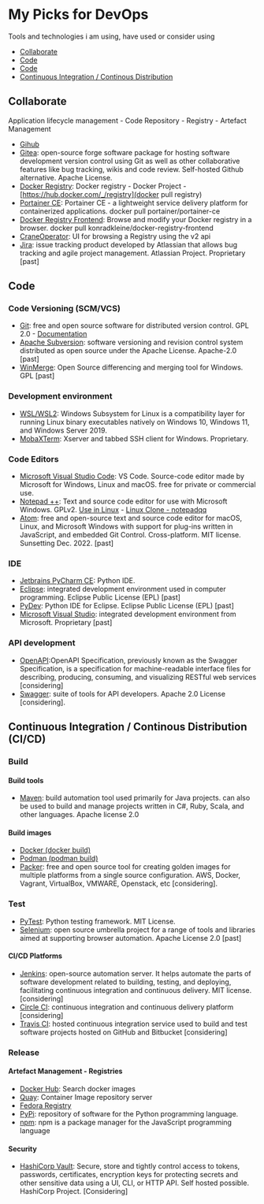 # My Picks for DevOps

Tools and technologies i am using, have used or consider using

- [Collaborate](https://github.com/dheurtev/dheurtev/blob/main/devops.md#collaborate)
- [Code](https://github.com/dheurtev/dheurtev/blob/main/devops.md#code)
- [Code](https://github.com/dheurtev/dheurtev/blob/main/devops.md#code)
- [Continuous Integration / Continous Distribution](https://github.com/dheurtev/dheurtev/blob/main/devops.md#continuous)

## Collaborate ##
Application lifecycle management - Code Repository - Registry - Artefact Management
- [Gihub](https://github.com/)
- [Gitea](https://gitea.io/en-us/): open-source forge software package for hosting software development version control using Git as well as other collaborative features like bug tracking, wikis and code review. Self-hosted Github alternative. Apache License.
- [Docker Registry](https://docs.docker.com/registry/): Docker registry - Docker Project - [https://hub.docker.com/_/registry](docker pull registry)
- [Portainer CE](https://hub.docker.com/r/portainer/portainer-ce): Portainer CE - a lightweight service delivery platform for containerized applications. docker pull portainer/portainer-ce
- [Docker Registry Frontend](https://hub.docker.com/r/konradkleine/docker-registry-frontend/): Browse and modify your Docker registry in a browser. docker pull konradkleine/docker-registry-frontend
- [CraneOperator](https://hub.docker.com/r/parabuzzle/craneoperator): UI for browsing a Registry using the v2 api
- [Jira](https://www.atlassian.com/software/jira):  issue tracking product developed by Atlassian that allows bug tracking and agile project management. Atlassian Project. Proprietary [past]

## Code ##
### Code Versioning (SCM/VCS) ###
- [Git](https://git-scm.com/): free and open source software for distributed version control. GPL 2.0 - [Documentation](https://git-scm.com/docs)
- [Apache Subversion](https://subversion.apache.org/): software versioning and revision control system distributed as open source under the Apache License. Apache-2.0 [past]
- [WinMerge](https://winmerge.org/source-code/?lang=en): Open Source differencing and merging tool for Windows. GPL [past]

### Development environment ###
- [WSL/WSL2](https://docs.microsoft.com/en-us/windows/wsl/compare-versions): Windows Subsystem for Linux is a compatibility layer for running Linux binary executables natively on Windows 10, Windows 11, and Windows Server 2019.
- [MobaXTerm](https://mobaxterm.mobatek.net/): Xserver and tabbed SSH client for Windows. Proprietary.
### Code Editors ###
- [Microsoft Visual Studio Code](https://code.visualstudio.com/): VS Code. Source-code editor made by Microsoft for Windows, Linux and macOS. free for private or commercial use.
- [Notepad ++](https://notepad-plus-plus.org/): Text and source code editor for use with Microsoft Windows. GPLv2. [Use in Linux](https://itsfoss.com/notepad-plus-plus-linux/) - [Linux Clone - notepadqq](https://notepadqq.com/s/)
- [Atom](https://atom.io/): free and open-source text and source code editor for macOS, Linux, and Microsoft Windows with support for plug-ins written in JavaScript, and embedded Git Control. Cross-platform. MIT license. Sunsetting Dec. 2022. [past]

### IDE ###
- [Jetbrains PyCharm CE](https://www.jetbrains.com/pycharm/): Python IDE.
- [Eclipse](https://www.eclipse.org/): integrated development environment used in computer programming. Eclipse Public License (EPL) [past]
- [PyDev](https://www.pydev.org/): Python IDE for Eclipse. Eclipse Public License (EPL) [past]
- [Microsoft Visual Studio](https://visualstudio.microsoft.com/fr/): integrated development environment from Microsoft. Proprietary [past]

### API development ###
- [OpenAPI](https://www.openapis.org/):OpenAPI Specification, previously known as the Swagger Specification, is a specification for machine-readable interface files for describing, producing, consuming, and visualizing RESTful web services [considering]
- [Swagger](https://swagger.io/): suite of tools for API developers. Apache 2.0 License [considering].
       
## Continuous Integration / Continous Distribution (CI/CD) ##
### Build ###
#### Build tools #####
- [Maven](https://maven.apache.org/): build automation tool used primarily for Java projects. can also be used to build and manage projects written in C#, Ruby, Scala, and other languages. Apache license 2.0

#### Build images ####
- [Docker (docker build)](https://docs.docker.com/engine/reference/commandline/build/)
- [Podman (podman build)](https://docs.podman.io/en/latest/markdown/podman-build.1.html)
- [Packer](https://www.packer.io/): free and open source tool for creating golden images for multiple platforms from a single source configuration. AWS, Docker, Vagrant, VirtualBox, VMWARE, Openstack, etc [considering].

### Test ###
- [PyTest](https://docs.pytest.org/en/7.1.x/): Python testing framework. MIT License.
- [Selenium](https://www.selenium.dev/): open source umbrella project for a range of tools and libraries aimed at supporting browser automation. Apache License 2.0 [past]
#### CI/CD Platforms ####
- [Jenkins](https://www.jenkins.io/): open-source automation server. It helps automate the parts of software development related to building, testing, and deploying, facilitating continuous integration and continuous delivery. MIT license. [considering]
- [Circle CI](https://circleci.com/): continuous integration and continuous delivery platform [considering]
- [Travis CI](https://www.travis-ci.com/): hosted continuous integration service used to build and test software projects hosted on GitHub and Bitbucket [considering]

### Release ###
#### Artefact Management - Registries ####
- [Docker Hub](https://hub.docker.com/search?q=): Search docker images
- [Quay](https://quay.io/): Container Image repository server
- [Fedora Registry](registry.fedoraproject.org/)
- [PyPi](https://pypi.org/): repository of software for the Python programming language.
- [npm](https://www.npmjs.com/): npm is a package manager for the JavaScript programming language

#### Security ####
- [HashiCorp Vault](https://www.vaultproject.io/): Secure, store and tightly control access to tokens, passwords, certificates, encryption keys for protecting secrets and other sensitive data using a UI, CLI, or HTTP API. Self hosted possible. HashiCorp Project. [Considering]
